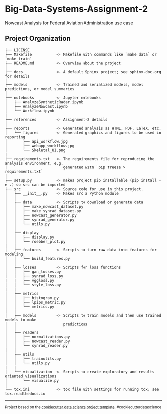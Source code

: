 Big-Data-Systems-Assignment-2
==============================

Nowcast Analysis for Federal Aviation Administration use case

Project Organization
------------

    ├── LICENSE
    ├── Makefile           <- Makefile with commands like `make data` or `make train`
    ├── README.md          <- Overview about the project
    │
    ├── docs               <- A default Sphinx project; see sphinx-doc.org for details
    │
    ├── models             <- Trained and serialized models, model predictions, or model summaries
    │
    ├── notebooks          <- Jupyter notebooks
    │   ├── AnalyzeSyntheticRadar.ipynb
    │   ├── AnalyzeNowcast.ipynb
    │   └── Workflow.ipynb
    |
    ├── references         <- Assignment-2 details
    │
    ├── reports            <- Generated analysis as HTML, PDF, LaTeX, etc.
    │   └── figures        <- Generated graphics and figures to be used in reporting
    │       ├── api_workflow.jpg
    │       ├── webapp_workflow.jpg
    │       └── Skeletal_UI.png
    |
    ├── requirements.txt   <- The requirements file for reproducing the analysis environment, e.g.
    │                         generated with `pip freeze > requirements.txt`
    │
    ├── setup.py           <- makes project pip installable (pip install -e .) so src can be imported
    ├── src                <- Source code for use in this project.
    │   ├── __init__.py    <- Makes src a Python module
    │   │
    │   ├── data           <- Scripts to download or generate data
    │   │   ├── make_nowcast_dataset.py
    │   │   ├── make_synrad_dataset.py
    │   │   ├── nowcast_generator.py
    │   │   ├── synrad_generator.py
    │   │   └── utils.py
    │   │
    │   ├── display         
    │   │   ├── display.py
    │   │   └── roebber_plot.py
    |   |
    │   ├── features       <- Scripts to turn raw data into features for modeling
    │   │   └── build_features.py
    │   │
    │   ├── losses         <- Scripts for loss functions
    │   │   ├── gan_losses.py
    |   |   ├── synrad_loss.py
    |   |   ├── vggloss.py
    │   │   └── style_loss.py
    |   |
    │   ├── metrics         
    │   │   ├── histogram.py
    │   │   ├── lpips_metric.py
    │   │   └── metrics.py
    |   |
    │   ├── models         <- Scripts to train models and then use trained models to make
    │   │                     predictions
    │   │
    │   ├── readers         
    │   │   ├── normalizations.py
    │   │   ├── nowcast_reader.py
    │   │   └── synrad_reader.py
    |   |
    │   ├── utils         
    │   │   ├── trainutils.py
    │   │   └── utils.py
    |   |
    │   └── visualization  <- Scripts to create exploratory and results oriented visualizations
    │       └── visualize.py
    │
    └── tox.ini            <- tox file with settings for running tox; see tox.readthedocs.io


--------

<p><small>Project based on the <a target="_blank" href="https://drivendata.github.io/cookiecutter-data-science/">cookiecutter data science project template</a>. #cookiecutterdatascience</small></p>
